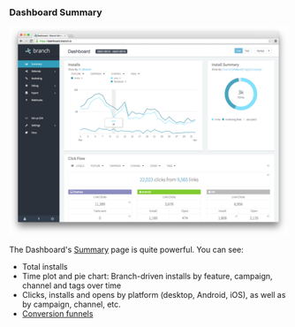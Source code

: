 
### Dashboard Summary 

![dashboard summary](/img/ingredients/analytics_and_custom_events/dashboard_summary.png)

The Dashboard's [Summary](https://dashboard.branch.io/#) page is quite powerful. You can see:

* Total installs
* Time plot and pie chart: Branch-driven installs by feature, campaign, channel and tags over time
* Clicks, installs and opens by platform (desktop, Android, iOS), as well as by campaign, channel, etc.
* [Conversion funnels](/domains/analytics_and_custom_events/ios/#funnels)

